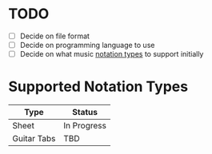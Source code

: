# TODO
- [ ] Decide on file format
- [ ] Decide on programming language to use
- [ ] Decide on what music [notation types](#supported-notation-types) to support initially

# Supported Notation Types
| Type | Status |
| ---- | ------ |
| Sheet | In Progress |
| Guitar Tabs | TBD |
